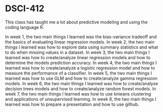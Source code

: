 # DSCI-412

This class has taught me a lot about predictive modeling and using the coding language R. 

In week 1, the two main things I learned was the bias-variance tradeoff and the basics of evaluating linear regression models.
In week 2, the two main things I learned was how to explore data using summary statistics and what to do when missing values in a dataset.
In week 3, the two main things I learned was how to create/analyze linear regression models and how to determine the models prediction accuracy.
In week 4, the two main things I learned was how to create/analyze a logistic regression model and how to measure the performance of a classifier.
In week 5, the two main things I learned was how to use GLM and how to create/analyze gamma regression models.
In week 6, the two main things I learned was how to create/analyse decision trees models and how to create/analyze random forest models.
In week 7, the two main things I learned was how to use kmeans clustering and applications of unsupervised learning.
In week 8, the two main things I learned was how to prepare a presentation and how to use github.
